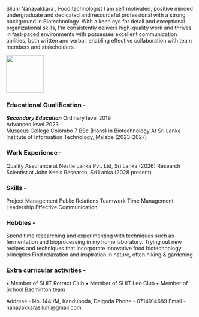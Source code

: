 Siluni Nanayakkara ,
Food technologist I am self motivated, positive minded undergraduate and dedicated and resourceful professional with a strong background in Biotechnology. With a keen eye for detail and exceptional organizational skills, I'm consistently delivers high-quality work and thrives in fast-paced environments with possesses excellent communication abilities, both written and verbal, enabling effective collaboration with team members and stakeholders.

<img src="IMG_20240217_134929_243" width="100" height="100">


### Educational Qualification - 
<b><i>Secondary Education</b></i> 
Ordinary level 2019 <br>
Advanced level 2023 <br>
Musaeus College Colombo 7 BSc (Hons) in Biotechnology At Sri Lanka Institute of Information Technology, Malabe (2023-2027)

### Work Experience -

Quality Assurance at Nestle Lanka Pvt. Ltd, Sri Lanka (2026) 
Research Scientist at John Keels Research, Sri Lanka (2028 present)

### Skills -

Project Management
Public Relations
Teamwork 
Time Management
Leadership
Effective Communication

### Hobbies -

Spend time researching and experimenting with techniques such as fermentation and bioprocessing in my home laboratory. 
Trying out new recipes and techniques that incorporate innovative food biotechnology principles 
Find relaxation and inspiration in nature, often hiking & gardening 

### Extra curricular activities -
• Member of SLIIT Rotract Club 
• Member of SLIIT Leo Club 
• Member of School Badminton team 

Address - No. 144 /M, Kanduboda, Delgoda 
Phone - 0714914689 
Email - nanayakkarasiluni@gmail.com




